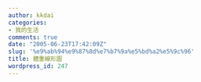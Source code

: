 ```yaml
---
author: kkdai
categories:
- 我的生活
comments: true
date: "2005-06-23T17:42:09Z"
slug: '%e9%ab%94%e9%87%8d%e7%b7%9a%e5%bd%a2%e5%9c%96'
title: 體重線形圖
wordpress_id: 247
---
```





